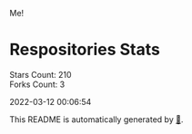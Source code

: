 Me!

# Respositories Stats
Stars Count: 210  
Forks Count: 3

2022-03-12 00:06:54  

This README is automatically generated by [🐰](https://github.com/rnitta/rnitta).
